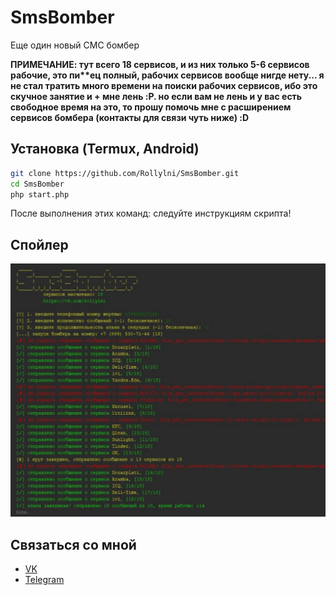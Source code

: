 # SmsBomber
Еще один новый СМС бомбер

__ПРИМЕЧАНИЕ:
тут всего 18 сервисов, и из них только 5-6 сервисов рабочие, это пи**ец полный, рабочих сервисов вообще нигде нету...
я не стал тратить много времени на поиски рабочих сервисов, ибо это скучное занятие и + мне лень :P.
но если вам не лень и у вас есть свободное время на это, то прошу помочь мне с расширением сервисов бомбера (контакты для связи чуть ниже) :D__

## Установка (Termux, Android)
```bash
git clone https://github.com/Rollylni/SmsBomber.git
cd SmsBomber
php start.php
```
После выполнения этих команд: следуйте инструкциям скрипта!

## Спойлер
![Example](./bomber.jpg)

## Связаться со мной
  * [VK](https://vk.com/rollylni)
  * [Telegram](https://t.me/rollylni)
